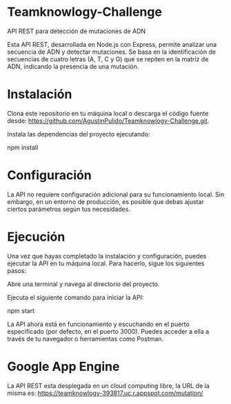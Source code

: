 # Teamknowlogy-Challenge
API REST para detección de mutaciones de ADN

Esta API REST, desarrollada en Node.js con Express, permite analizar una secuencia de ADN y detectar mutaciones. Se basa en la identificación de secuencias de cuatro letras (A, T, C y G) que se repiten en la matriz de ADN, indicando la presencia de una mutación.

# Instalación
Clona este repositorio en tu máquina local o descarga el código fuente desde: https://github.com/AgustinPulido/Teamknowlogy-Challenge.git.

Instala las dependencias del proyecto ejecutando:

npm install

# Configuración
La API no requiere configuración adicional para su funcionamiento local. Sin embargo, en un entorno de producción, es posible que debas ajustar ciertos parámetros según tus necesidades.

# Ejecución
Una vez que hayas completado la instalación y configuración, puedes ejecutar la API en tu máquina local. Para hacerlo, sigue los siguientes pasos:

Abre una terminal y navega al directorio del proyecto.

Ejecuta el siguiente comando para iniciar la API:

npm start

La API ahora está en funcionamiento y escuchando en el puerto especificado (por defecto, en el puerto 3000). Puedes acceder a ella a través de tu navegador o herramientas como Postman.

# Google App Engine

La API REST esta desplegada en un cloud computing libre, la URL de la misma es: https://teamknowlogy-393817.uc.r.appspot.com/mutation/
